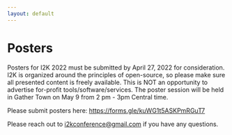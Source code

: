 ```yaml
---
layout: default
---
```

# Posters
Posters for I2K 2022 must be submitted by April 27, 2022 for consideration.  I2K is organized around the principles of open-source, so please make sure all presented content is freely available.  This is NOT an opportunity to advertise for-profit tools/software/services. The poster session will be held in Gather Town on May 9 from 2 pm - 3pm Central time.

Please submit posters here: https://forms.gle/kuWG1t5ASKPmRGuT7

Please reach out to [i2kconference@gmail.com](i2kconference@gmail.com) if you have any questions.
